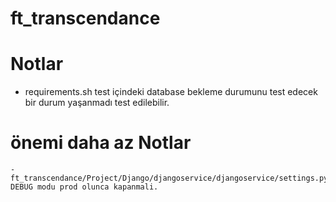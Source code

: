 # ft_transcendance

# Notlar

- requirements.sh test içindeki database bekleme durumunu test edecek bir durum yaşanmadı test edilebilir.

# önemi daha az Notlar

    - ft_transcendance/Project/Django/djangoservice/djangoservice/settings.py, DEBUG modu prod olunca kapanmali.
